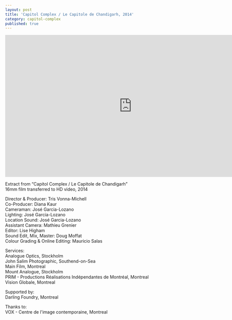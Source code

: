 ```yaml
---
layout: post
title: 'Capitol Complex / Le Capitole de Chandigarh, 2014'
category: capitol-complex
published: true
---
```


<iframe src="https://player.vimeo.com/video/109116513?color=ffffff&title=0&byline=0&portrait=0" width="815" height="458" frameborder="0" webkitallowfullscreen mozallowfullscreen allowfullscreen></iframe>

Extract from “Capitol Complex / Le Capitole de Chandigarh”<br/>
16mm film transferred to HD video, 2014


Director & Producer: Tris Vonna-Michell<br/>
Co-Producer: Diana Kaur<br/>
Cameraman: José Garcia-Lozano<br/>
Lighting: José Garcia-Lozano<br/>
Location Sound: José Garcia-Lozano<br/>
Assistant Camera: Mathieu Grenier<br/>
Editor: Lise Higham<br/>
Sound Edit, Mix, Master: Doug Moffat<br/>
Colour Grading & Online Editing: Mauricio Salas


Services:<br/>
Analogue Optics, Stockholm<br/>
John Salim Photographic, Southend-on-Sea<br/>
Main Film, Montreal<br/>
Mount Analogue, Stockholm<br/>
PRIM - Productions Réalisations Indépendantes de Montréal, Montreal
Vision Globale, Montreal


Supported by:<br/>
Darling Foundry, Montreal


Thanks to:<br/>
VOX - Centre de l'image contemporaine, Montreal
